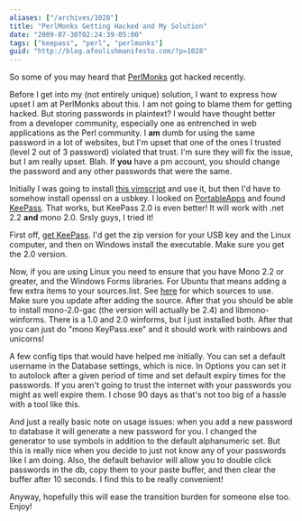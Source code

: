 ```yaml
---
aliases: ["/archives/1028"]
title: "PerlMonks Getting Hacked and My Solution"
date: "2009-07-30T02:24:39-05:00"
tags: ["keepass", "perl", "perlmonks"]
guid: "http://blog.afoolishmanifesto.com/?p=1028"
---
```

So some of you may heard that [PerlMonks](http://perlmonks.org) got hacked recently.

Before I get into my (not entirely unique) solution, I want to express how upset I am at PerlMonks about this. I am not going to blame them for getting hacked. But storing passwords in plaintext? I would have thought better from a developer community, especially one as entrenched in web applications as the Perl community. I **am** dumb for using the same password in a lot of websites, but I'm upset that one of the ones I trusted (level 2 out of 3 password) violated that trust. I'm sure they will fix the issue, but I am really upset. Blah. If **you** have a pm account, you should change the password and any other passwords that were the same.

Initially I was going to install [this vimscript](http://www.vim.org/scripts/script.php?script_id=2012) and use it, but then I'd have to somehow install openssl on a usbkey. I looked on [PortableApps](http://portableapps.com/) and found [KeePass](http://portableapps.com/apps/utilities/keepass_portable). That works, but KeePass 2.0 is even better! It will work with .net 2.2 **and** mono 2.0. Srsly guys, I tried it!

First off, [get KeePass](http://keepass.info/). I'd get the zip version for your USB key and the Linux computer, and then on Windows install the executable. Make sure you get the 2.0 version.

Now, if you are using Linux you need to ensure that you have Mono 2.2 or greater, and the Windows Forms libraries. For Ubuntu that means adding a few extra items to your sources.list. See [here](https://launchpad.net/~directhex/+archive/monoxide) for which sources to use. Make sure you update after adding the source. After that you should be able to install mono-2.0-gac (the version will actually be 2.4) and libmono-winforms. There is a 1.0 and 2.0 winforms, but I just installed both. After that you can just do "mono KeyPass.exe" and it should work with rainbows and unicorns!

A few config tips that would have helped me initially. You can set a default username in the Database settings, which is nice. In Options you can set it to autolock after a given period of time and set default expiry times for the passwords. If you aren't going to trust the internet with your passwords you might as well expire them. I chose 90 days as that's not too big of a hassle with a tool like this.

And just a really basic note on usage issues: when you add a new password to database it will generate a new password for you. I changed the generator to use symbols in addition to the default alphanumeric set. But this is really nice when you decide to just not know any of your passwords like I am doing. Also, the default behavior will allow you to double click passwords in the db, copy them to your paste buffer, and then clear the buffer after 10 seconds. I find this to be really convenient!

Anyway, hopefully this will ease the transition burden for someone else too. Enjoy!
